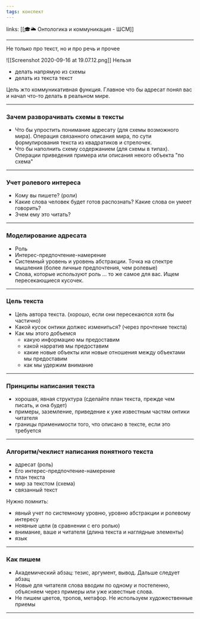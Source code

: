 ```yaml
---
tags: конспект
---
```

links: [[🎓🌥️ Онтологика и коммуникация - ШСМ]]

---


Не только про текст, но и про речь и прочее

![[Screenshot 2020-09-16 at 19.07.12.png]]
Нельзя 
- делать напрямую из схемы
- делать из текста текст

Цель жто коммуникативная функция. Главное что бы адресат понял вас и начал что-то делать в реальном мире.

---
### Зачем разворачивать схемы в тексты
- Что бы упростить понимание адресату (для схемы возможного мира). Операция связанного описания мира, по сути формулирования текста из квадратиков и стрелочек.
- Что бы наполнить схему содержанием (для схемы в типах). Операции приведения примера или описания некого объекта "по схема"

---
### Учет ролевого интереса
- Кому вы пишете? (роли)
- Какие слова человек будет готов распознать? Какие слова он умеет говорить?
- Зчем ему это читать?

---
### Моделирование адресата
- Роль
- Интерес-предпочтение-намерение
- Системный уровень и уровень абстракции. Точка на спектре мышления (более личные предпочтения, чем ролевые)
- Слова, которые используют роль
... то же самое для вас. Ищем пересекающиеся кусочек.

---

### Цель текста
- Цель автора текста. (хорошо, если они пересекаются хотя бы частично)
- Какой кусок онтики должес измениться? (через прочтение текста)
- Как мы этого добъемся
	- какую информацию мы предоставим
	- какой нарратив мы предоставим
	- какие новые объекты или новые отношения между объектами мы предоставим
	- как мы удержим внимание

---

### Принципы написания текста
- хорошая, явная структура (сделайте план текста, прежде чем писать, и она будет)
- примеры, заземление, приведение к уже известным частям онтики читателя
- границы применимости того, что описано в тексте, если это требуется

---
### Алгоритм/чеклист написания понятного текста
- адресат (роль)
- Его интерес-предпочтение-намерение
- план текста
- мир за текстом (схема)
- связанный текст

Нужно помнить:
- явный учет по системному уровню, уровню абстракции и ролевому интересу
- неявные цели (в сравнении с его ролью)
- внимание, ваше и читателя (длина текста и наглядные элементы)
- язык

---

### Как пишем
- Академический абзац: тезис, аргумент, вывод. Дальше следует абзац
- Новые для читателя слова вводим по одному и постепенно, объясняем через примеры или уже известные слова.
- Не пишем цветов, тропов, метафор. Не используем художественные приемы

---

